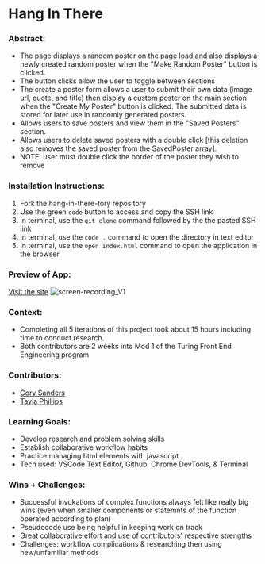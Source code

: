 # Hang In There

### Abstract:
- The page displays a random poster on the page load and also displays a newly created random poster when the "Make Random Poster" button is clicked.
- The button clicks allow the user to toggle between sections
- The create a poster form allows a user to submit their own data (image url, quote, and title) then display a custom poster on the main section when the "Create My Poster" button is clicked. The submitted data is stored for later use in randomly generated posters.
- Allows users to save posters and view them in the "Saved Posters" section.
- Allows users to delete saved posters with a double click [this deletion also removes the saved poster from the SavedPoster array].
- NOTE: user must double click the border of the poster they wish to remove


### Installation Instructions:

1. Fork the hang-in-there-tory repository
2. Use the green `code` button to access and copy the SSH link
3. In terminal, use the `git clone` command followed by the the pasted SSH link
4. In terminal, use the `code .` command to open the directory in text editor
5. In terminal, use the `open index.html` command to open the application in the browser

### Preview of App:
[Visit the site](https://tednaphil.github.io/hang-in-there-tory/)
![screen-recording_V1](https://github.com/tednaphil/hang-in-there-tory/assets/76406423/844bb465-2d75-43c8-939d-f7a36a850050)


### Context:
- Completing all 5 iterations of this project took about 15 hours including time to conduct research.
- Both contributors are 2 weeks into Mod 1 of the Turing Front End Engineering program 

### Contributors:
- [Cory Sanders](https://github.com/corysanders3)
- [Tayla Phillips](https://github.com/tednaphil)

### Learning Goals:
- Develop research and problem solving skills
- Establish collaborative workflow habits
- Practice managing html elements with javascript
- Tech used: VSCode Text Editor, Github, Chrome DevTools, & Terminal

### Wins + Challenges:
- Successful invokations of complex functions always felt like really big wins (even when smaller components or statemnts of the function operated according to plan)
- Pseudocode use being helpful in keeping work on track
- Great collaborative effort and use of contributors' respective strengths
- Challenges: workflow complications & researching then using new/unfamiliar methods

